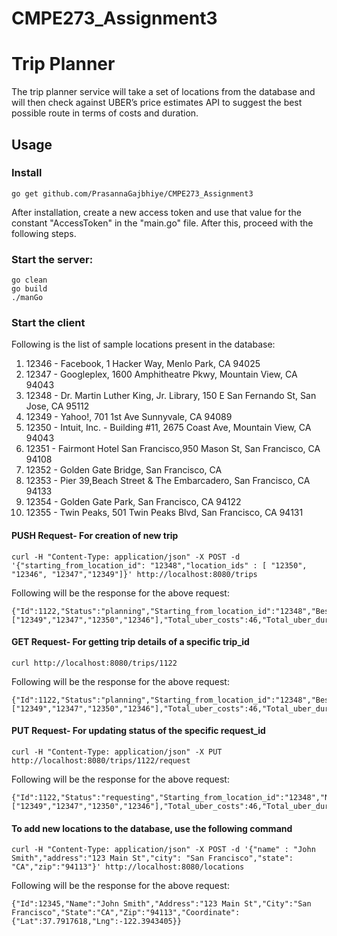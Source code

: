 # CMPE273_Assignment3
# Trip Planner

The trip planner service will take a set of locations from the database and will then check against UBER’s price estimates API to suggest the best possible route in terms of costs and duration.

## Usage

### Install

```
go get github.com/PrasannaGajbhiye/CMPE273_Assignment3
```

After installation, create a new access token and use that value for the constant "AccessToken" in the "main.go" file. After this, proceed with the following steps.

### Start the  server:

```
go clean
go build
./manGo
```

### Start the client 

Following is the list of sample locations present in the database:

1. 12346 - Facebook, 1 Hacker Way, Menlo Park, CA 94025
2. 12347 - Googleplex, 1600 Amphitheatre Pkwy, Mountain View, CA 94043
3. 12348 - Dr. Martin Luther King, Jr. Library, 150 E San Fernando St, San Jose, CA 95112
4. 12349 - Yahoo!, 701 1st Ave Sunnyvale, CA 94089
5. 12350 - Intuit, Inc. - Building #11, 2675 Coast Ave, Mountain View, CA 94043
6. 12351 - Fairmont Hotel San Francisco,950 Mason St, San Francisco, CA 94108
7. 12352 - Golden Gate Bridge, San Francisco, CA
8. 12353 - Pier 39,Beach Street & The Embarcadero, San Francisco, CA 94133
9. 12354 - Golden Gate Park, San Francisco, CA 94122
10. 12355 - Twin Peaks, 501 Twin Peaks Blvd, San Francisco, CA 94131

#### PUSH Request- For creation of new trip
```
curl -H "Content-Type: application/json" -X POST -d '{"starting_from_location_id": "12348","location_ids" : [ "12350", "12346", "12347","12349"]}' http://localhost:8080/trips
```
Following will be the response for the above request:
```
{"Id":1122,"Status":"planning","Starting_from_location_id":"12348","Best_route_location_ids":["12349","12347","12350","12346"],"Total_uber_costs":46,"Total_uber_duration":3054,"Total_distance":26.610000000000003}
```

#### GET Request- For getting trip details of a specific trip_id
```
curl http://localhost:8080/trips/1122
```
Following will be the response for the above request:
```
{"Id":1122,"Status":"planning","Starting_from_location_id":"12348","Best_route_location_ids":["12349","12347","12350","12346"],"Total_uber_costs":46,"Total_uber_duration":3054,"Total_distance":26.610000000000003}

```

#### PUT Request- For updating status of the specific request_id
```
curl -H "Content-Type: application/json" -X PUT http://localhost:8080/trips/1122/request
```
Following will be the response for the above request:
```
{"Id":1122,"Status":"requesting","Starting_from_location_id":"12348","Next_destination_location_id":"12349","Best_route_location_ids":["12349","12347","12350","12346"],"Total_uber_costs":46,"Total_uber_duration":3054,"Total_distance":26.610000000000003,"Uber_wait_time_eta":6}
```

#### To add new locations to the database, use the following command
```
curl -H "Content-Type: application/json" -X POST -d '{"name" : "John Smith","address":"123 Main St","city": "San Francisco","state": "CA","zip":"94113"}' http://localhost:8080/locations
```
Following will be the response for the above request:
```
{"Id":12345,"Name":"John Smith","Address":"123 Main St","City":"San Francisco","State":"CA","Zip":"94113","Coordinate":{"Lat":37.7917618,"Lng":-122.3943405}}
```
